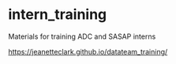 # intern_training
Materials for training ADC and SASAP interns

https://jeanetteclark.github.io/datateam_training/
